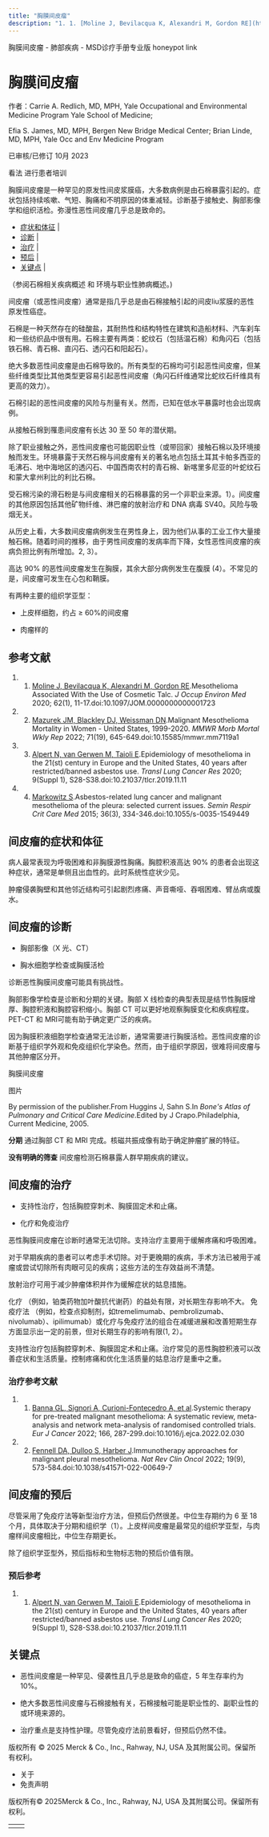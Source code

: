```yaml
---
title: "胸膜间皮瘤"
description: "1. 1. [Moline J, Bevilacqua K, Alexandri M, Gordon RE](https://pubmed.ncbi.nlm.nih.gov/31609780/).Mesothelioma Associated With the Use of Cosmetic Talc. _J Occup Environ Med_ 2020; 62(1), 11-17.doi:10.1097/JOM.0000000000001723"
---
```


﻿胸膜间皮瘤 \- 肺部疾病 \- MSD诊疗手册专业版 honeypot link

# 胸膜间皮瘤

作者：Carrie A. Redlich, MD, MPH, Yale Occupational and Environmental Medicine Program Yale School of Medicine;

Efia S. James, MD, MPH, Bergen New Bridge Medical Center; Brian Linde, MD, MPH, Yale Occ and Env Medicine Program

已审核/已修订 10月 2023

看法 进行患者培训

胸膜间皮瘤是一种罕见的原发性间皮浆膜癌，大多数病例是由石棉暴露引起的。症状包括持续咳嗽、气短、胸痛和不明原因的体重减轻。诊断基于接触史、胸部影像学和组织活检。弥漫性恶性间皮瘤几乎总是致命的。

- [症状和体征](#症状和体征_v11687635_zh) \|
- [诊断](#诊断_v11687638_zh) \|
- [治疗](#治疗_v11687655_zh) \|
- [预后](#预后_v84931731_zh) \|
- [关键点](#关键点_v11687670_zh) \|

（参阅石棉相关疾病概述 和 环境与职业性肺病概述。)

间皮瘤（或恶性间皮瘤）通常是指几乎总是由石棉接触引起的间皮liu浆膜的恶性原发性癌症。

石棉是一种天然存在的硅酸盐，其耐热性和结构特性在建筑和造船材料、汽车刹车和一些纺织品中很有用。石棉主要有两类：蛇纹石（包括温石棉）和角闪石（包括铁石棉、青石棉、直闪石、透闪石和阳起石）。

绝大多数恶性间皮瘤是由石棉导致的。所有类型的石棉均可引起恶性间皮瘤，但某些纤维类型比其他类型更容易引起恶性间皮瘤（角闪石纤维通常比蛇纹石纤维具有更高的效力）。

石棉引起的恶性间皮瘤的风险与剂量有关。然而，已知在低水平暴露时也会出现病例。

从接触石棉到罹患间皮瘤有长达 30 至 50 年的潜伏期。

除了职业接触之外，恶性间皮瘤也可能因职业性（或带回家）接触石棉以及环境接触而发生。环境暴露于天然石棉与间皮瘤有关的著名地点包括土耳其卡帕多西亚的毛沸石、地中海地区的透闪石、中国西南农村的青石棉、新喀里多尼亚的叶蛇纹石和蒙大拿州利比的利比石棉。

受石棉污染的滑石粉是与间皮瘤相关的石棉暴露的另一个非职业来源。1）。间皮瘤的其他原因包括其他矿物纤维、淋巴瘤的放射治疗和 DNA 病毒 SV40。风险与吸烟无关。

从历史上看，大多数间皮瘤病例发生在男性身上，因为他们从事的工业工作大量接触石棉。随着时间的推移，由于男性间皮瘤的发病率而下降，女性恶性间皮瘤的疾病负担比例有所增加。2, 3）。

高达 90% 的恶性间皮瘤发生在胸膜，其余大部分病例发生在腹膜 (4）。不常见的是，间皮瘤可发生在心包和鞘膜。

有两种主要的组织学亚型：

- 上皮样细胞，约占 ≥ 60%的间皮瘤

- 肉瘤样的


## 参考文献

1. 1. [Moline J, Bevilacqua K, Alexandri M, Gordon RE](https://pubmed.ncbi.nlm.nih.gov/31609780/).Mesothelioma Associated With the Use of Cosmetic Talc. _J Occup Environ Med_ 2020; 62(1), 11-17.doi:10.1097/JOM.0000000000001723

2. 2. [Mazurek JM, Blackley DJ, Weissman DN](https://pubmed.ncbi.nlm.nih.gov/35552365/).Malignant Mesothelioma Mortality in Women - United States, 1999-2020. _MMWR Morb Mortal Wkly Rep_ 2022; 71(19), 645-649.doi:10.15585/mmwr.mm7119a1

3. 3. [Alpert N, van Gerwen M, Taioli E](https://pubmed.ncbi.nlm.nih.gov/32206568/).Epidemiology of mesothelioma in the 21(st) century in Europe and the United States, 40 years after restricted/banned asbestos use. _Transl Lung Cancer Res_ 2020; 9(Suppl 1), S28-S38.doi:10.21037/tlcr.2019.11.11

4. 4. [Markowitz S](https://pubmed.ncbi.nlm.nih.gov/26024342/).Asbestos-related lung cancer and malignant mesothelioma of the pleura: selected current issues. _Semin Respir Crit Care Med_ 2015; 36(3), 334-346.doi:10.1055/s-0035-1549449


## 间皮瘤的症状和体征

病人最常表现为呼吸困难和非胸膜源性胸痛。胸腔积液高达 90% 的患者会出现这种症状，通常是单侧且出血性的。此时系统性症状少见。

肿瘤侵袭胸壁和其他邻近结构可引起剧烈疼痛、声音嘶哑、吞咽困难、臂丛病或腹水。

## 间皮瘤的诊断

- 胸部影像（X 光、CT）

- 胸水细胞学检查或胸膜活检


诊断恶性胸膜间皮瘤可能具有挑战性。

胸部影像学检查是诊断和分期的关键。胸部 X 线检查的典型表现是结节性胸膜增厚、胸腔积液和胸腔容积缩小。胸部 CT 可以更好地观察胸膜变化和疾病程度。PET-CT 和 MRI可能有助于确定更广泛的疾病。

因为胸膜积液细胞学检查通常无法诊断，通常需要进行胸膜活检。恶性间皮瘤的诊断基于组织学外观和免疫组织化学染色。然而，由于组织学原因，很难将间皮瘤与其他肿瘤区分开。

胸膜间皮瘤



图片

By permission of the publisher.From Huggins J, Sahn S.In _Bone's Atlas of Pulmonary and Critical Care Medicine_.Edited by J Crapo.Philadelphia, Current Medicine, 2005.

**分期** 通过胸部 CT 和 MRI 完成。核磁共振成像有助于确定肿瘤扩展的特征。

**没有明确的筛查** 间皮瘤检测石棉暴露人群早期疾病的建议。

## 间皮瘤的治疗

- 支持性治疗，包括胸腔穿刺术、胸膜固定术和止痛。

- 化疗和免疫治疗


恶性胸膜间皮瘤在诊断时通常无法切除。支持治疗主要用于缓解疼痛和呼吸困难。

对于早期疾病的患者可以考虑手术切除。对于更晚期的疾病，手术方法已被用于减瘤或尝试切除所有肉眼可见的疾病；这些方法的生存效益尚不清楚。

放射治疗可用于减少肿瘤体积并作为缓解症状的姑息措施。

化疗 （例如，铂类药物加叶酸抗代谢药）的益处有限，对长期生存影响不大。 免疫疗法 （例如，检查点抑制剂，如tremelimumab、pembrolizumab、nivolumab）、ipilimumab）或化疗与免疫疗法的组合在减缓进展和改善短期生存方面显示出一定的前景，但对长期生存的影响有限(1, 2）。

支持性治疗包括胸腔穿刺术、胸膜固定术和止痛。治疗常见的恶性胸腔积液可以改善症状和生活质量。控制疼痛和优化生活质量的姑息治疗是重中之重。

### 治疗参考文献

1. 1. [Banna GL, Signori A, Curioni-Fontecedro A, et al](https://pubmed.ncbi.nlm.nih.gov/35358809/).Systemic therapy for pre-treated malignant mesothelioma: A systematic review, meta-analysis and network meta-analysis of randomised controlled trials. _Eur J Cancer_ 2022; 166, 287-299.doi:10.1016/j.ejca.2022.02.030

2. 2. [Fennell DA, Dulloo S, Harber J](https://pubmed.ncbi.nlm.nih.gov/35778611/).Immunotherapy approaches for malignant pleural mesothelioma. _Nat Rev Clin Oncol_ 2022; 19(9), 573-584.doi:10.1038/s41571-022-00649-7


## 间皮瘤的预后

尽管采用了免疫疗法等新型治疗方法，但预后仍然很差。中位生存期约为 6 至 18 个月，具体取决于分期和组织学（1）。上皮样间皮瘤是最常见的组织学亚型，与肉瘤样间皮瘤相比，中位生存期更长。

除了组织学亚型外，预后指标和生物标志物的预后价值有限。

### 预后参考

1. 1. [Alpert N, van Gerwen M, Taioli E](https://pubmed.ncbi.nlm.nih.gov/32206568/).Epidemiology of mesothelioma in the 21(st) century in Europe and the United States, 40 years after restricted/banned asbestos use. _Transl Lung Cancer Res_ 2020; 9(Suppl 1), S28-S38.doi:10.21037/tlcr.2019.11.11


## 关键点

- 恶性间皮瘤是一种罕见、侵袭性且几乎总是致命的癌症，5 年生存率约为 10%。

- 绝大多数恶性间皮瘤与石棉接触有关，石棉接触可能是职业性的、副职业性的或环境来源的。

- 治疗重点是支持性护理。尽管免疫疗法前景看好，但预后仍然不佳。




版权所有 © 2025
Merck & Co., Inc., Rahway, NJ, USA 及其附属公司。保留所有权利。

- 关于
- 免责声明

版权所有© 2025Merck & Co., Inc., Rahway, NJ, USA 及其附属公司。保留所有权利。

|     |     |
| --- | --- |
|  |  |